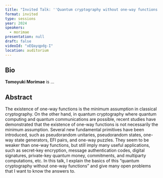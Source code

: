 ```yaml
---
title: "Invited Talk: ''Quantum cryptography without one-way functions''"
format: invited
type: sessions
year: 2024
speakers:
  - morimae
presentation: null
draft: false
videoId: "xEQayqpdg-I"
location: auditorium
---
```

## Bio
**Tomoyuki Morimae** is ... 

## Abstract
The existence of one-way functions is the minimum assumption in classical cryptography. On the other hand, in quantum cryptography where quantum computing and quantum communications are possible, recent studies have demonstrated that the existence of one-way functions is not necessarily the minimum assumption.
Several new fundamental primitives have been introduced, such as pseudorandom unitaries, pseudorandom states, one-way state generators, EFI pairs, and one-way puzzles. They seem to be weaker than one-way functions, but still imply many useful applications, such as secret-key encryption, message authentication codes, digital signatures, private-key quantum money, commitments, and multiparty computations, etc. In this talk, I explain the basics of this “quantum cryptography without one-way functions” and give many open problems that I want to know the answers to.

<!-- fields to use above: -->
<!-- presentation: "/2024/sessions/slides/QCrypt2024InvitedDiamanti.pdf" -->
